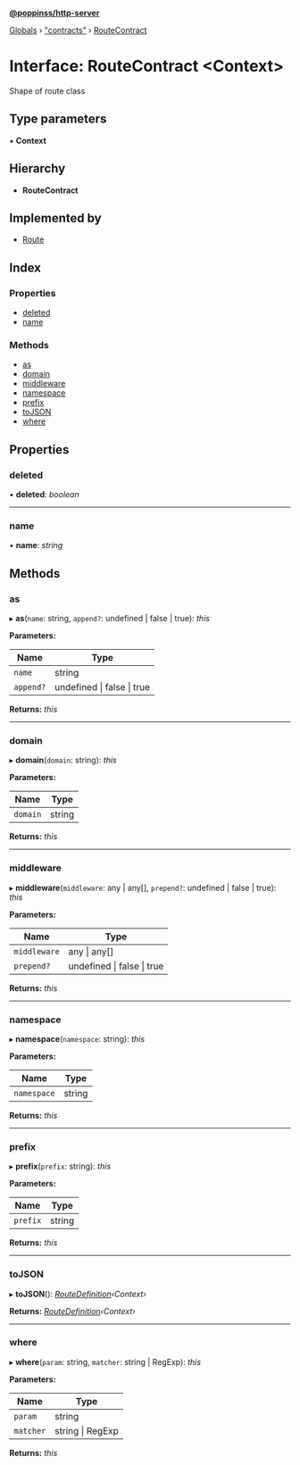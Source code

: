**[@poppinss/http-server](../README.md)**

[Globals](../README.md) › ["contracts"](../modules/_contracts_.md) › [RouteContract](_contracts_.routecontract.md)

# Interface: RouteContract <**Context**>

Shape of route class

## Type parameters

▪ **Context**

## Hierarchy

* **RouteContract**

## Implemented by

* [Route](../classes/_router_route_.route.md)

## Index

### Properties

* [deleted](_contracts_.routecontract.md#deleted)
* [name](_contracts_.routecontract.md#name)

### Methods

* [as](_contracts_.routecontract.md#as)
* [domain](_contracts_.routecontract.md#domain)
* [middleware](_contracts_.routecontract.md#middleware)
* [namespace](_contracts_.routecontract.md#namespace)
* [prefix](_contracts_.routecontract.md#prefix)
* [toJSON](_contracts_.routecontract.md#tojson)
* [where](_contracts_.routecontract.md#where)

## Properties

###  deleted

• **deleted**: *boolean*

___

###  name

• **name**: *string*

## Methods

###  as

▸ **as**(`name`: string, `append?`: undefined | false | true): *this*

**Parameters:**

Name | Type |
------ | ------ |
`name` | string |
`append?` | undefined \| false \| true |

**Returns:** *this*

___

###  domain

▸ **domain**(`domain`: string): *this*

**Parameters:**

Name | Type |
------ | ------ |
`domain` | string |

**Returns:** *this*

___

###  middleware

▸ **middleware**(`middleware`: any | any[], `prepend?`: undefined | false | true): *this*

**Parameters:**

Name | Type |
------ | ------ |
`middleware` | any \| any[] |
`prepend?` | undefined \| false \| true |

**Returns:** *this*

___

###  namespace

▸ **namespace**(`namespace`: string): *this*

**Parameters:**

Name | Type |
------ | ------ |
`namespace` | string |

**Returns:** *this*

___

###  prefix

▸ **prefix**(`prefix`: string): *this*

**Parameters:**

Name | Type |
------ | ------ |
`prefix` | string |

**Returns:** *this*

___

###  toJSON

▸ **toJSON**(): *[RouteDefinition](../modules/_contracts_.md#routedefinition)‹Context›*

**Returns:** *[RouteDefinition](../modules/_contracts_.md#routedefinition)‹Context›*

___

###  where

▸ **where**(`param`: string, `matcher`: string | RegExp): *this*

**Parameters:**

Name | Type |
------ | ------ |
`param` | string |
`matcher` | string \| RegExp |

**Returns:** *this*